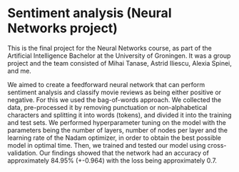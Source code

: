 # Sentiment analysis (Neural Networks project)
This is the final project for the Neural Networks course, as part of the Artificial Intelligence Bachelor at the University of Groningen. It was a group project and the team consisted of Mihai Tanase, Astrid Iliescu, Alexia Spinei, and me.

We aimed to create a feedforward neural network that can perform sentiment analysis and classify movie reviews as being either positive or negative. For this we used the bag-of-words approach. We collected the data, pre-processed it by removing punctuation or non-alphabetical characters and splitting it into words (tokens), and divided it into the training and test sets. We performed hyperparameter tuning on the model with the parameters being the number of layers, number of nodes per layer and the learning rate of the Nadam optimizer, in order to obtain the best possible model in optimal time. Then, we trained and tested our model using cross-validation. Our findings showed that the network had an accuracy of approximately 84.95\% (+-0.964) with the loss being approximately 0.7.
